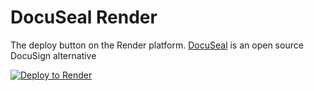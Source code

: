 # DocuSeal Render

The deploy button on the Render platform. [DocuSeal](https://www.docuseal.co/) is an open source DocuSign alternative

[![Deploy to Render](https://render.com/images/deploy-to-render-button.svg)](https://render.com/deploy?repo=https://github.com/docusealco/docuseal-render)

